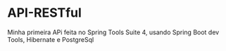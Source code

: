 # API-RESTful
Minha primeira APi feita no Spring Tools Suite 4, usando Spring Boot dev  Tools, Hibernate e PostgreSql
